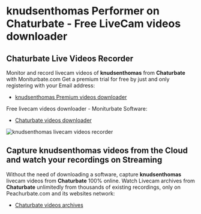 # knudsenthomas Performer on Chaturbate - Free LiveCam videos downloader

## Chaturbate Live Videos Recorder

Monitor and record livecam videos of **knudsenthomas** from **Chaturbate** with Moniturbate.com
Get a premium trial for free by just and only registering with your Email address:
* [knudsenthomas Premium videos downloader](https://moniturbate.com/request-demo-licence-key.html)

Free livecam videos downloader - Moniturbate Software:
* [Chaturbate videos downloader](https://moniturbate.com/moniturbate-download-software.html)

![knudsenthomas livecam videos recorder](https://peachurnet.com/templates/moniturbate-software.png)


## Capture knudsenthomas videos from the Cloud and watch your recordings on Streaming

Without the need of downloading a software, capture **knudsenthomas** livecam videos from **Chaturbate** 100% online.
Watch Livecam archives from **Chaturbate** unlimitedly from thousands of existing recordings, only on Peachurbate.com and its websites network:
* [Chaturbate videos archives](https://peachurnet.com/)